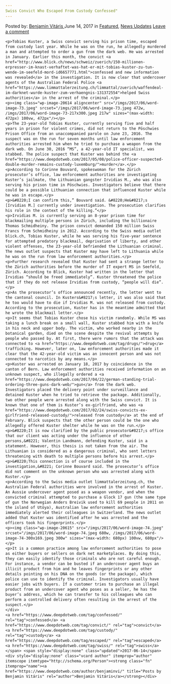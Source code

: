 ```yaml
---
Swiss Convict Who Escaped From Custody Confessed"
---
```

<article class="post-listing post-20609 post type-post status-publish format-standard has-post-thumbnail hentry  tag-confessed tag-convict tag-custody tag-escaped tag-swiss">
    <div class="post-inner">
        <span>Posted by: <a href="https://www.deepdotweb.com/author/benjaminvi/" title="">Benjamin Vitáris </a></span>
    <span>June 14, 2017</span>
    <span>in <a href="https://www.deepdotweb.com/category/deepdot-news/" rel="category tag">Featured</a>, <a href="https://www.deepdotweb.com/category/news-updates/" rel="category tag">News Updates</a></span>
    <span><a href="https://www.deepdotweb.com/2017/06/14/swiss-convict-escaped-custody-confessed/#respond">Leave a comment</a></span>
    </p>
    <div class="clear"></div>
    
    <p>Tobias Kuster, a Swiss convict serving his prison time, escaped from custody last year. While he was on the run, he allegedly murdered a man and attempted to order a gun from the dark web. He was arrested in January. Earlier this month, the convict <a href="http://www.blick.ch/news/schweiz/zuerich/150-millionen-erpresser-im-knast-verhaftet-was-hat-er-mit-tobias-kuster-zu-tun-wende-im-seefeld-mord-id6657771.html">confessed and new information was revealed</a> in the investigation. It is now clear that undercover agents of the Australian Federal Police <a href="https://www.limmattalerzeitung.ch/limmattal/zuerich/waffendeal-im-darknet-wurde-kuster-zum-verhaengnis-131372554">helped Swiss authorities</a> in the arrest of the criminal.</p>
    <p><img class="wp-image-20614 aligncenter" src="/imgs/2017/06/word-image-73.jpeg" srcset="/imgs/2017/06/word-image-73.jpeg 472w, /imgs/2017/06/word-image-73-217x300.jpeg 217w" sizes="(max-width: 472px) 100vw, 472px"/></p>
    <p>The 23-year-old Tobias Kuster, currently serving five and half years in prison for violent crimes, did not return to the Pöschwies Prison Office from an unaccompanied parole on June 23, 2016. The suspect was on the run for seven months until law enforcement authorities arrested him when he tried to purchase a weapon from the dark web. On June 30, 2016 “MS”, a 42-year-old IT specialist, was stabbed. The police suspect that Kuster was behind the <a href="https://www.deepdotweb.com/2017/05/08/police-officer-suspected-double-murder-remains-custody-luxemburg/">murder</a>.</p>
    <p>According to Corinne Bouvard, spokeswoman for the Zürich prosecutor’s office, law enforcement authorities are investigating Kuster’s jailmate, the Lithuanian gangster Irvidias M., who was also serving his prison time in Pöschwies. Investigators believe that there could be a possible Lithuanian connection that influenced Kuster while he was in escape.</p>
    <p>&#8220;I can confirm this,” Bouvard said. &#8220;He&#8217;s [Irvidias M.] currently under investigation. The prosecution clarifies his role in the context of the killing.”</p>
    <p>Irvidias M. is currently serving an 8-year prison time for blackmailing multiple persons in Zürich, including the billionaire Thomas Schmidheiny. The prison convict demanded 150 million Swiss Francs from Schmidheiny in 2012. According to the Swiss media outlet blick.ch, Tobias Kuster, while he was serving his five-year sentence for attempted predatory blackmail, deprivation of liberty, and other violent offenses, the 23-year-old befriended the Lithuanian criminal. The news outlet suspects that Kuster may have left to Lithuania while he was on the run from law enforcement authorities.</p>
    <p>Further research revealed that Kuster had sent a strange letter to the Zürich authorities before the murder of IT expert MS in Seefeld, Zürich. According to Blick, Kuster had written in the letter that Irvidias “should be freed immediately”. Kuster threatened the police that if they do not release Irvidias from custody, “people will die”.</p>
    <p>As the prosecutor’s office announced recently, the letter went to the cantonal council. In Kusters&#8217;s letter, it was also said that he too would have to die if Irvidias M. was not released from custody. According to the prosecution, Kuster has in the meantime admitted that he wrote the blackmail letter.</p>
    <p>It seems that Tobias Kuster chose his victim randomly. While MS was taking a lunch break on a small wall, Kuster stabbed him with a knife in his neck and upper body. The victim, who worked nearby in the botanical garden, died on the scene despite the revival attempts by people who passed by. At first, there were rumors that the attack was connected to <a href="https://www.deepdotweb.com/tag/drugs/">drug</a> trafficking. However, later on, law enforcement authorities made it clear that the 42-year-old victim was an innocent person and was not connected to narcotics by any means.</p>
    <p>Kuster was arrested on January 18, 2017 by coincidence in the canton of Bern. Law enforcement authorities received information on an unknown suspect, who illegally ordered a <a href="https://www.deepdotweb.com/2017/04/22/german-standing-trial-ordering-three-guns-dark-web/">gun</a> from the dark web. Investigators placed the delivery point under surveillance and detained Kuster when he tried to retrieve the package. Additionally, two other people were arrested along with the Swiss convict. It is known that one of them is Kuster’s ex-girlfriend, who was <a href="https://www.deepdotweb.com/2017/02/24/swiss-convicts-ex-girlfriend-released-custody/">released from custody</a> at the end of February. Blick suspects that the other person could be the one who allegedly offered Kuster shelter while he was on the run.</p>
    <p>&#8220;It is now clarified by the public prosecutor&#8217;s office that our client was acting under the influence of other persons,&#8221; Valentin Landmann, defending Kuster, said in a statement. However, this thesis is not taken from the air. The Lithuanian is considered as a dangerous criminal, who sent letters threatening with death to multiple persons before his arrest.</p>
    <p>&#8220;This connection is of course included in the investigation,&#8221; Corinne Bouvard said. The prosecutor’s office did not comment on the unknown person who was arrested along with Kuster.</p>
    <p>According to the Swiss media outlet limmattalerzeitung.ch, the Australian Federal authorities were involved in the arrest of Kuster. An Aussie undercover agent posed as a weapon vendor, and when the convicted criminal attempted to purchase a Glock 17 gun (the same type of gun the Norwegian Anders Breivik used to kill 69 people in 2011 on the island of Utöya), Australian law enforcement authorities immediately alerted their colleagues in Switzerland. The news outlet added that Kuster was identified after he was arrested and the officers took his fingerprints.</p>
    <p><img class="wp-image-20615" src="/imgs/2017/06/word-image-74.jpeg" srcset="/imgs/2017/06/word-image-74.jpeg 680w, /imgs/2017/06/word-image-74-300x169.jpeg 300w" sizes="(max-width: 680px) 100vw, 680px"/></p>
    <p>It is a common practice among law enforcement authorities to pose as either buyers or sellers on dark net marketplaces. By doing this, they can easily identify those criminals who are not careful enough. For instance, a vendor can be busted if an undercover agent buys an illicit product from him and he leaves fingerprints or any other details pointing on his DNA on the goods (or the package), which police can use to identify the criminal. Investigators usually have easier jobs with buyers. If a customer tries to purchase an illegal product from an undercover agent who poses as a seller, he has the buyer’s address, which he can transfer to his colleagues who can perform a controlled delivery often resulting in the arrest of the suspect.</p>
    </div>
    <a href="https://www.deepdotweb.com/tag/confessed/" rel="tag">confessed</a> <a href="https://www.deepdotweb.com/tag/convict/" rel="tag">convict</a> <a href="https://www.deepdotweb.com/tag/custody/" rel="tag">custody</a> <a href="https://www.deepdotweb.com/tag/escaped/" rel="tag">escaped</a> <a href="https://www.deepdotweb.com/tag/swiss/" rel="tag">swiss</a></span> <span style="display:none" class="updated">2017-06-14</span>
    <div style="display:none" class="vcard author" itemprop="author" itemscope itemtype="http://schema.org/Person"><strong class="fn" itemprop="name"><a href="https://www.deepdotweb.com/author/benjaminvi/" title="Posts by Benjamin Vitáris" rel="author">Benjamin Vitáris</a></strong></div>
    
